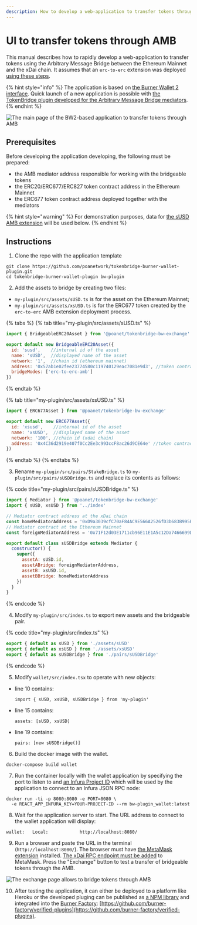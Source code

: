 ```yaml
---
description: How to develop a web-application to transfer tokens through AMB
---
```


# UI to transfer tokens through AMB

This manual describes how to rapidly develop a web-application to transfer tokens using the Arbitrary Message Bridge between the Ethereum Mainnet and the xDai chain. It assumes that an `erc-to-erc` extension was deployed [using these steps](deploy-erc20-erc677-erc827-to-erc677-amb-bridge-extension.md).

{% hint style="info" %}
The application is based on [the Burner Wallet 2 interface](https://github.com/burner-wallet/burner-wallet-2). Quick launch of a new application is possible with [the TokenBridge plugin developed for the Arbitrary Message Bridge mediators](https://github.com/poanetwork/tokenbridge/tree/master/burner-wallet-plugin).
{% endhint %}

![The main page of the BW2-based application to transfer tokens through AMB](../../.gitbook/assets/image%20%2837%29.png)

## Prerequisites

Before developing the application developing, the following must be prepared:

* the AMB mediator address responsible for working with the bridgeable tokens
* the ERC20/ERC677/ERC827 token contract address in the Ethereum Mainnet
* the ERC677 token contract address deployed together with the mediators

{% hint style="warning" %}
For demonstration purposes, data for [the sUSD AMB extension](susd-bridge-extension/) will be used below.
{% endhint %}

## Instructions

1. Clone the repo with the application template

```text
git clone https://github.com/poanetwork/tokenbridge-burner-wallet-plugin.git
cd tokenbridge-burner-wallet-plugin bw-plugin
```

2. Add the assets to bridge by creating two files:

* `my-plugin/src/assets/sUSD.ts` is for the asset on the Ethereum Mainnet;
* `my-plugin/src/assets/xsUSD.ts` is for the ERC677 token created by the `erc-to-erc` AMB extension deployment process.

{% tabs %}
{% tab title="my-plugin/src/assets/sUSD.ts" %}
```javascript
import { BridgeableERC20Asset } from '@poanet/tokenbridge-bw-exchange'

export default new BridgeableERC20Asset({
  id: 'susd',    //internal id of the asset
  name: 'sUSD',  //displayed name of the asset
  network: '1',  //chain id (ethereum mainnet)
  address: '0x57ab1e02fee23774580c119740129eac7081e9d3', //token contract address
  bridgeModes: ['erc-to-erc-amb']
})
```
{% endtab %}

{% tab title="my-plugin/src/assets/xsUSD.ts" %}
```javascript
import { ERC677Asset } from '@poanet/tokenbridge-bw-exchange'

export default new ERC677Asset({
  id: 'xsusd',    //internal id of the asset
  name: 'xsUSD',  //displayed name of the asset
  network: '100', //chain id (xdai chain)
  address: '0x4C36d2919e407f0Cc2Ee3c993ccF8ac26d9CE64e' //token contract address
})
```
{% endtab %}
{% endtabs %}

3. Rename `my-plugin/src/pairs/StakeBridge.ts` to `my-plugin/src/pairs/sUSDBridge.ts` and replace its contents as follows:

{% code title="my-plugin/src/pairs/sUSDBridge.ts" %}
```javascript
import { Mediator } from '@poanet/tokenbridge-bw-exchange'
import { sUSD, xsUSD } from '../index'

// Mediator contract address at the xDai chain
const homeMediatorAddress = '0xD9a3039cfC70aF84AC9E566A2526fD3b683B995B'
// Mediator contract at the Ethereum Mainnet
const foreignMediatorAddress = '0x71F12d03E1711cb96E11E1A5c12Da7466699Db8D'

export default class sUSDBridge extends Mediator {
  constructor() {
    super({
      assetA: sUSD.id,
      assetABridge: foreignMediatorAddress,
      assetB: xsUSD.id,
      assetBBridge: homeMediatorAddress
    })
  }
}
```
{% endcode %}

4. Modify `my-plugin/src/index.ts` to export new assets and the bridgeable pair.

{% code title="my-plugin/src/index.ts" %}
```javascript
export { default as sUSD } from './assets/sUSD'
export { default as xsUSD } from './assets/xsUSD'
export { default as sUSDBridge } from './pairs/sUSDBridge'
```
{% endcode %}

5. Modify `wallet/src/index.tsx` to operate with new objects:

* line 10 contains:

  ```text
  import { sUSD, xsUSD, sUSDBridge } from 'my-plugin'
  ```

* line 15 contains: 

  ```text
  assets: [sUSD, xsUSD]
  ```

* line 19 contains:

  ```text
  pairs: [new sUSDBridge()]
  ```

6. Build the docker image with the wallet. 

```text
docker-compose build wallet
```

7. Run the container locally with the wallet application by specifying the port to listen to and [an Infura Project ID](https://infura.io/docs) which will be used by the application to connect to an Infura JSON RPC node:

```text
docker run -ti -p 8080:8080 -e PORT=8080 \
  -e REACT_APP_INFURA_KEY=YOUR-PROJECT-ID --rm bw-plugin_wallet:latest
```

8. Wait for the application server to start. The URL address to connect to the wallet application will display:

```text
wallet:   Local:            http://localhost:8080/
```

9. Run a browser and paste the URL in the terminal \(`http://localhost:8080/`\). The browser must have [the MetaMask extension](https://metamask.io/) installed. [The xDai RPC endpoint must be added](https://www.xdaichain.com/for-users/wallets/metamask/metamask-setup) to MetaMask. Press the "Exchange" button to test a transfer of bridgeable tokens through the AMB.

![The exchange page allows to bridge tokens through AMB](../../.gitbook/assets/image%20%2847%29.png)

10. After testing the application, it can either be deployed to a platform like Heroku or the developed pluging can be published as [a NPM library](https://www.npmjs.com/) and integrated into the [Burner Factory](http://burnerfactory.com/): [https://github.com/burner-factory/verified-plugins](https://github.com/burner-factory/verified-plugins).

